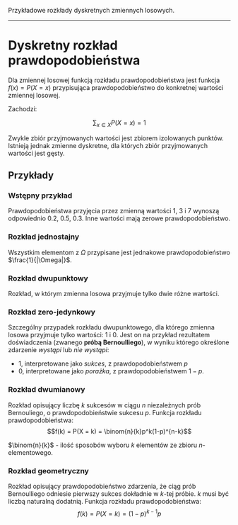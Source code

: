 Przykładowe rozkłady dyskretnych zmiennych losowych.

---

# Dyskretny rozkład prawdopodobieństwa
Dla zmiennej losowej funkcją rozkładu prawdopodobieństwa jest funkcja $f(x) = P(X = x)$ przypisująca prawdopodobieństwo do konkretnej wartości zmiennej losowej.

Zachodzi:

$$\sum_{x \in X} P(X = x) = 1$$

Zwykle zbiór przyjmowanych wartości jest zbiorem izolowanych punktów. Istnieją jednak zmienne dyskretne, dla których zbiór przyjmowanych wartości jest gęsty.


## Przykłady

### Wstępny przykład
Prawdopodobieństwa przyjęcia przez zmienną wartości $1$, $3$ i $7$ wynoszą odpowiednio $0.2$, $0.5$, $0.3$. Inne wartości mają zerowe prawdopodobieństwo.

### Rozkład jednostajny
Wszystkim elementom z $\Omega$ przypisane jest jednakowe prawdopodobieństwo $\frac{1}{|\Omega|}$.

### Rozkład dwupunktowy
Rozkład, w którym zmienna losowa przyjmuje tylko dwie różne wartości.

### Rozkład zero-jedynkowy
Szczególny przypadek rozkładu dwupunktowego, dla którego zmienna losowa przyjmuje tylko wartości: $1$ i $0$. Jest on na przykład rezultatem doświadczenia (zwanego **próbą Bernoulliego**), w wyniku którego określone zdarzenie *wystąpi* lub *nie wystąpi*:

* $1$, interpretowane jako *sukces*, z prawdopodobieństwem $p$
* $0$, interpretowane jako *porażka*, z prawdopodobieństwem $1-p$.

### Rozkład dwumianowy
Rozkład opisujący liczbę $k$ sukcesów w ciągu $n$ niezależnych prób Bernouliego, o prawdopodobieństwie sukcesu $p$. Funkcja rozkładu prawdopodobieństwa:
$$f(k) = P(X = k) = \binom{n}{k}p^k(1-p)^{n-k}$$

$\binom{n}{k}$ - ilość sposobów wyboru $k$ elementów ze zbioru $n$-elementowego.

### Rozkład geometryczny
Rozkład opisujący prawdopodobieństwo zdarzenia, że ciąg prób Bernoulliego odniesie pierwszy sukces dokładnie w $k$-tej próbie. $k$ musi być liczbą naturalną dodatnią.  Funkcja rozkładu prawdopodobieństwa:
$$f(k) = P(X = k) = (1 - p)^{k-1}p$$
